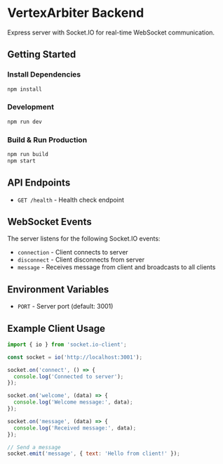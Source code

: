 # VertexArbiter Backend

Express server with Socket.IO for real-time WebSocket communication.

## Getting Started

### Install Dependencies
```bash
npm install
```

### Development
```bash
npm run dev
```

### Build & Run Production
```bash
npm run build
npm start
```

## API Endpoints

- `GET /health` - Health check endpoint

## WebSocket Events

The server listens for the following Socket.IO events:

- `connection` - Client connects to server
- `disconnect` - Client disconnects from server
- `message` - Receives message from client and broadcasts to all clients

## Environment Variables

- `PORT` - Server port (default: 3001)

## Example Client Usage

```javascript
import { io } from 'socket.io-client';

const socket = io('http://localhost:3001');

socket.on('connect', () => {
  console.log('Connected to server');
});

socket.on('welcome', (data) => {
  console.log('Welcome message:', data);
});

socket.on('message', (data) => {
  console.log('Received message:', data);
});

// Send a message
socket.emit('message', { text: 'Hello from client!' });
```